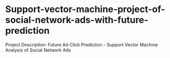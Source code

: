 # Support-vector-machine-project-of-social-network-ads-with-future-prediction
Project Description: Future Ad Click Prediction - Support Vector Machine Analysis of Social Network Ads
